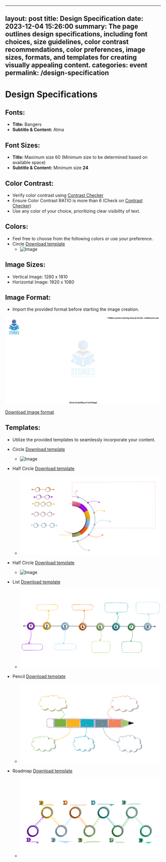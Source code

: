 
---
layout:     post
title:      Design Specification
date:       2023-12-04 15:26:00
summary:    The page outlines design specifications, including font choices, size guidelines, color contrast recommendations, color preferences, image sizes, formats, and templates for creating visually appealing content.
categories:  event
permalink:  /design-specification
---


# Design Specifications

## Fonts:
- **Title:** Bangers
- **Subtitle & Content:** Atma

## Font Sizes:
- **Title:** Maximum size 60 (Minimum size to be determined based on available space)
- **Subtitle & Content:** Minimum size **24**

## Color Contrast:
- Verify color contrast using [Contrast Checker](https://contrastchecker.com)
- Ensure Color Contrast RATIO is more than 6 (Check on [Contrast Checker](https://contrastchecker.com))
- Use any color of your choice, prioritizing clear visibility of text.

## Colors:
- Feel free to choose from the following colors or use your preference.
- Circle [Download template](/images/design-specification/color.sw)
    - ![Image](/images/design-specification/color.gif "circle format")

## Image Sizes:
- Vertical Image: 1280 x 1810
- Horizontal Image: 1920 x 1080

## Image Format:
- Import the provided format before starting the image creation.

![Image](/images/design-specification/image_format_article.jpg "Image format")

[Download Image format](/images/design-specification/image_format_article.sw)


## Templates:
- Utilize the provided templates to seamlessly incorporate your content.
- Circle [Download template](/images/design-specification/circle.sw)
    - ![Image](/images/design-specification/circle.gif "circle format")

- Half Circle [Download template](/images/design-specification/half_circle.sw)
    - ![Image](/images/design-specification/half_circle.gif "circle format")


- Half Circle [Download template](/images/design-specification/hierarchical_data.sw)
    - ![Image](/images/design-specification/hierarchical_data.gif.gif "circle format")


- List [Download template](/images/design-specification/list.sw)
    - ![Image](/images/design-specification/list.gif "circle format")

- Pencil [Download template](/images/design-specification/pencil.sw)
    - ![Image](/images/design-specification/pencil.gif "circle format")


- Roadmap [Download template](/images/design-specification/roadmap_info.sw)
    - ![Image](/images/design-specification/roadmap_info.gif "circle format")
